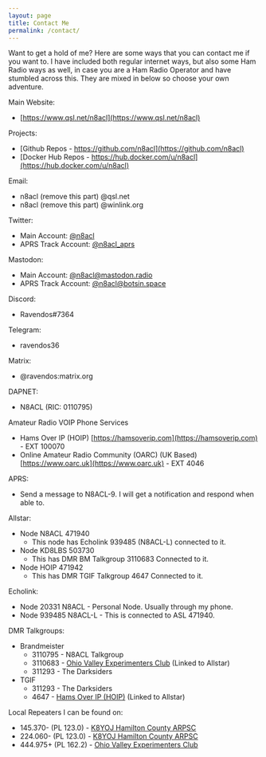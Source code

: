 ```yaml
---
layout: page
title: Contact Me
permalink: /contact/
---
```


Want to get a hold of me? Here are some ways that you can contact me if you want to. I have included both regular internet ways, but also some Ham Radio ways as well, in case you are a Ham Radio Operator and have stumbled across this. They are mixed in below so choose your own adventure.

Main Website:
* [https://www.qsl.net/n8acl](https://www.qsl.net/n8acl)

Projects:
* [Github Repos - https://github.com/n8acl](https://github.com/n8acl)
* [Docker Hub Repos - https://hub.docker.com/u/n8acl](https://hub.docker.com/u/n8acl)

Email:
* n8acl (remove this part) @qsl.net
* n8acl (remove this part) @winlink.org

Twitter:
* Main Account: [@n8acl](https://www.twitter.com/n8acl)
* APRS Track Account: [@n8acl_aprs](https://www.twitter.com/n8acl_aprs)

Mastodon:
* Main Account: [@n8acl@mastodon.radio](https://mastodon.radio/@n8acl)
* APRS Track Account: [@n8acl@botsin.space](https://botsin.space/@n8acl_aprs)

Discord:
* Ravendos#7364

Telegram:
* ravendos36

Matrix:
* @ravendos:matrix.org

DAPNET:
* N8ACL (RIC: 0110795)

Amateur Radio VOIP Phone Services
* Hams Over IP (HOIP) [https://hamsoverip.com](https://hamsoverip.com) - EXT 100070
* Online Amateur Radio Community (OARC) (UK Based) [https://www.oarc.uk](https://www.oarc.uk) - EXT 4046

APRS:
* Send a message to N8ACL-9. I will get a notification and respond when able to.

Allstar:
* Node N8ACL 471940
  * This node has Echolink 939485 (N8ACL-L) connected to it.
* Node KD8LBS 503730
  * This has DMR BM Talkgroup 3110683 Connected to it.
* Node HOIP 471942
  * This has DMR TGIF Talkgroup 4647 Connected to it.

Echolink:
* Node 20331 N8ACL - Personal Node. Usually through my phone.
* Node 939485 N8ACL-L - This is connected to ASL 471940.

DMR Talkgroups:
* Brandmeister
  * 3110795 - N8ACL Talkgroup
  * 3110683 - [Ohio Valley Experimenters Club](https://kd8lbs.com) (Linked to Allstar)
  * 311293 - The Darksiders
* TGIF
  * 311293 - The Darksiders
  * 4647 - [Hams Over IP (HOIP)](https://hamsoverip.com) (Linked to Allstar)

Local Repeaters I can be found on:
* 145.370- (PL 123.0) - [K8YOJ Hamilton County ARPSC](https://www.hamcoarpsc.org)
* 224.060- (PL 123.0) - [K8YOJ Hamilton County ARPSC](https://www.hamcoarpsc.org)
* 444.975+ (PL 162.2) - [Ohio Valley Experimenters Club](https://kd8lbs.com)